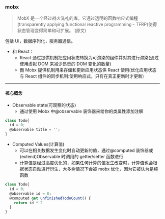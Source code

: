 ### mobx

> MobX 是一个经过战火洗礼的库，它通过透明的函数响应式编程(transparently applying functional reactive programming - TFRP)使得状态管理变得简单和可扩展。 (原文)

包括 UI，数据序列化，服务器通信。

- 和 React：
  - React 通过提供机制把应用状态转换为可渲染的组件并对其进行渲染(通过使用虚拟 DOM 来减少昂贵的 DOM 变化的数量)
  - 而 Mobx 提供机制用来存储和更新应用状态供 React 使用(优化应用状态与 React 组件的同步机制:使用响应式，只有在真正更新时才更新)

---

#### 核心概念

- Observable state(可观察的状态)
  - 通过使用 Mobx 中@observable 装饰器来给你的类属性添加注解

```javaScript
class Todo{
  id = 0;
  @observable title = '';
}
```

- Computed Values(计算值)
  - 可以在相关数据发生变化时自动更新的值，通过@computed 装饰器或(extend)Observable 时调用的 getter/setter 函数进行
  - 计算值是经过高度优化的，如果任何计算的值发生改变时，计算值也会根据状态自动进行衍生，大多树情况下会被 mobx 优化，因为它被认为是纯函数

```javaScript
class Todo{
  id = 0;
  @observable id = 0;
  @computed get unfinishedTodoCount() {
    return id * 2
  }
}
```
